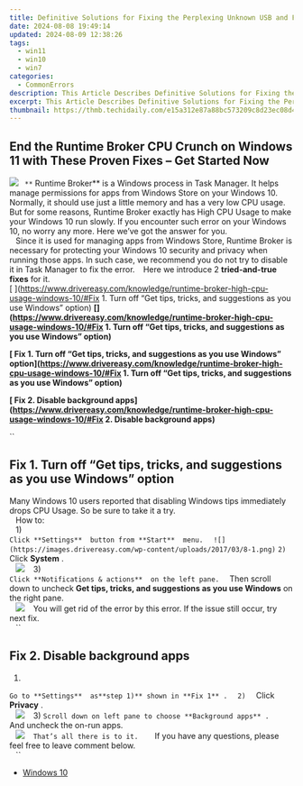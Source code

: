 ```yaml
---
title: Definitive Solutions for Fixing the Perplexing Unknown USB and Failed Port Reset Challenges on Windows 11 Devices
date: 2024-08-08 19:49:14
updated: 2024-08-09 12:38:26
tags:
  - win11
  - win10
  - win7
categories:
  - CommonErrors
description: This Article Describes Definitive Solutions for Fixing the Perplexing Unknown USB and Failed Port Reset Challenges on Windows 11 Devices
excerpt: This Article Describes Definitive Solutions for Fixing the Perplexing Unknown USB and Failed Port Reset Challenges on Windows 11 Devices
thumbnail: https://thmb.techidaily.com/e15a312e87a88bc573209c8d23ec08d406e2cad56bb144772919196db397e16b.jpg
---
```


## End the Runtime Broker CPU Crunch on Windows 11 with These Proven Fixes – Get Started Now

![](https://images.drivereasy.com/wp-content/uploads/2017/03/7-1.png)
``
**`` Runtime Broker**  is a Windows process in Task Manager. It helps manage permissions for apps from Windows Store on your Windows 10\. Normally, it should use just a little memory and has a very low CPU usage. But for some reasons, Runtime Broker exactly has High CPU Usage to make your Windows 10 run slowly. If you encounter such error on your Windows 10, no worry any more. Here we’ve got the answer for you.  
``
`` Since it is used for managing apps from Windows Store, Runtime Broker is necessary for protecting your Windows 10 security and privacy when running those apps. In such case, we recommend you do not try to disable it in Task Manager to fix the error.
``
`` Here we introduce 2 **tried-and-true fixes** for it.  
[ ](<https://www.drivereasy.com/knowledge/runtime-broker-high-cpu-usage-windows-10/#Fix> 1.  Turn off “Get tips, tricks, and suggestions as you use Windows” option) **[](<https://www.drivereasy.com/knowledge/runtime-broker-high-cpu-usage-windows-10/#Fix> 1.  Turn off “Get tips, tricks, and suggestions as you use Windows” option)**

**[ Fix 1\. Turn off “Get tips, tricks, and suggestions as you use Windows” option](<https://www.drivereasy.com/knowledge/runtime-broker-high-cpu-usage-windows-10/#Fix> 1.  Turn off “Get tips, tricks, and suggestions as you use Windows” option)**

**[ Fix 2\. Disable background apps](<https://www.drivereasy.com/knowledge/runtime-broker-high-cpu-usage-windows-10/#Fix> 2. Disable background apps)**
  
``

## Fix 1\. Turn off “Get tips, tricks, and suggestions as you use Windows” option  
  
 Many Windows 10 users reported that disabling Windows tips immediately drops CPU Usage. So be sure to take it a try.  
``
`` How to:  
``
`` 1)  
`` Click **Settings**  button from **Start**  menu.  
``
`` ![](https://images.drivereasy.com/wp-content/uploads/2017/03/8-1.png)
``
`` 2)  
`` Click **System** .  
``
`` ![](https://images.drivereasy.com/wp-content/uploads/2017/03/5-9.png)
``
`` 3)  
`` Click **Notifications & actions**  on the left pane.  
`` Then scroll down to uncheck **Get tips, tricks, and suggestions as you use Windows**  on the right pane.  
``
`` ![](https://images.drivereasy.com/wp-content/uploads/2017/03/6-6.png)
``
`` You will get rid of the error by this error. If the issue still occur, try next fix.  
``
``
``

## Fix 2\. Disable background apps  
  
 1)  

`` Go to **Settings**  as**step 1)** shown in **Fix 1** .  
``
`` 2)  
`` Click **Privacy** .  
``
`` ![](https://images.drivereasy.com/wp-content/uploads/2017/03/7-2.png)
``
`` 3)
`` Scroll down on left pane to choose **Background apps** .  
`` And uncheck the on-run apps.  
``
`` ![](https://images.drivereasy.com/wp-content/uploads/2017/03/8-2.png)
``
``
`` That’s all there is to it.  
``
``
`` If you have any questions, please feel free to leave comment below.  
``
``
``

* [Windows 10](https://tools.techidaily.com/drivereasy/download/)

<ins class="adsbygoogle"
     style="display:block"
     data-ad-format="autorelaxed"
     data-ad-client="ca-pub-7571918770474297"
     data-ad-slot="1223367746"></ins>



<ins class="adsbygoogle"
     style="display:block"
     data-ad-client="ca-pub-7571918770474297"
     data-ad-slot="8358498916"
     data-ad-format="auto"
     data-full-width-responsive="true"></ins>
